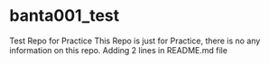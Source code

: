 # banta001_test
Test Repo for Practice
This Repo is just for Practice, there is no any information on this repo.
Adding 2 lines in README.md file

